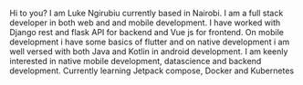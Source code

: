  Hi to you? I am Luke Ngirubiu currently based in Nairobi. I am a full stack developer in both web and and mobile development. I have worked with Django rest and flask API for backend and Vue js for frontend. On mobile development i have some basics of flutter and on native development i am well versed with both Java and Kotlin in android development. I am keenly interested in native mobile development, datascience and backend development. Currently learning Jetpack compose, Docker and Kubernetes

